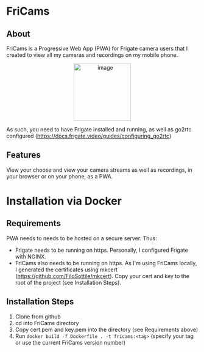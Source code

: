 # FriCams
## About
FriCams is a Progressive Web App (PWA) for Frigate camera users that I created to view all my cameras and recordings on my mobile phone.

<p align="center">
<img src="https://f003.backblazeb2.com/file/7ak-public/fricams/FriCams.png" alt="image" style="width:150px;height:auto;">
<p>

As such, you need to have Frigate installed and running, as well as go2rtc configured (https://docs.frigate.video/guides/configuring_go2rtc)

## Features
View your choose and view your camera streams as well as recordings, in your browser or on your phone, as a PWA. 

# Installation via Docker
## Requirements
PWA needs to needs to be hosted on a secure server. Thus: 
- Frigate needs to be running on https. Personally, I configured Frigate with NGINX.
- FriCams also needs to be running on https. As I'm using FriCams locally, I generated the certificates using mkcert (https://github.com/FiloSottile/mkcert). Copy your cert and key to the root of the project (see Installation Steps).

## Installation Steps
1. Clone from github
2. cd into FriCams directory
3. Copy cert.pem and key.pem into the directory (see Requirements above)
4. Run `docker build -f Dockerfile . -t fricams:<tag>` (specify your tag or use the current FriCams version number)